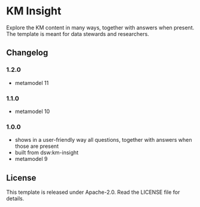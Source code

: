 # KM Insight

Explore the KM content in many ways, together with answers when present. The template is meant for data stewards and researchers.

## Changelog


### 1.2.0

- metamodel 11


### 1.1.0

- metamodel 10

### 1.0.0

- shows in a user-friendly way all questions, together with answers when those are present
- built from dsw:km-insight
- metamodel 9


## License

This template is released under Apache-2.0. Read the LICENSE file for details.
